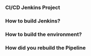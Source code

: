 ### CI/CD Jenkins Project

### How to build Jenkins?

### How to build the environment?

### How did you rebuild the Pipeline